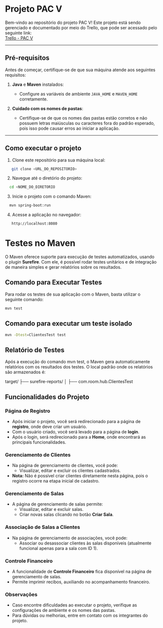 # Projeto PAC V

Bem-vindo ao repositório do projeto PAC V! Este projeto está sendo gerenciado e documentado por meio do Trello, que pode ser acessado pelo seguinte link:  
[Trello - PAC V](https://trello.com/invite/b/5wRN0s7O/ATTI3932244de965786e52dfd8688242b1811F3F4F38/pac-v-202352)

---

## Pré-requisitos

Antes de começar, certifique-se de que sua máquina atende aos seguintes requisitos:

1. **Java** e **Maven** instalados:
   - Configure as variáveis de ambiente `JAVA_HOME` e `MAVEN_HOME` corretamente.
   
2. **Cuidado com os nomes de pastas**:
   - Certifique-se de que os nomes das pastas estão corretos e não possuem letras maiúsculas ou caracteres fora do padrão esperado, pois isso pode causar erros ao iniciar a aplicação.

---

## Como executar o projeto

1. Clone este repositório para sua máquina local:

```bash
   git clone <URL_DO_REPOSITORIO>
```
2. Navegue até o diretório do projeto:
  ```bash
    cd <NOME_DO_DIRETORIO
```
3. Inicie o projeto com o comando Maven:
 ```bash
   mvn spring-boot:run
```

4. Acesse a aplicação no navegador:
 ```bash
    http://localhost:8080
```

# Testes no Maven

O Maven oferece suporte para execução de testes automatizados, usando o plugin **Surefire**. Com ele, é possível rodar testes unitários e de integração de maneira simples e gerar relatórios sobre os resultados.

## Comando para Executar Testes

Para rodar os testes de sua aplicação com o Maven, basta utilizar o seguinte comando:

```bash
mvn test
```

## Comando para executar um teste isolado

```bash
mvn -Dtest=ClientesTest test
```

## Relatório de Testes

Após a execução do comando mvn test, o Maven gera automaticamente relatórios com os resultados dos testes. O local padrão onde os relatórios são armazenados é:

target/
├── surefire-reports/
│   ├── com.room.hub.ClientesTest

## Funcionalidades do Projeto

### Página de Registro
- Após iniciar o projeto, você será redirecionado para a página de **registro**, onde deve criar um usuário.
- Com o usuário criado, você será levado para a página de **login**.
- Após o login, será redirecionado para a **Home**, onde encontrará as principais funcionalidades.

### Gerenciamento de Clientes
- Na página de gerenciamento de clientes, você pode:
  - Visualizar, editar e excluir os clientes cadastrados.
- **Nota:** Não é possível criar clientes diretamente nesta página, pois o registro ocorre na etapa inicial de cadastro.

### Gerenciamento de Salas
- A página de gerenciamento de salas permite:
  - Visualizar, editar e excluir salas.
  - Criar novas salas clicando no botão **Criar Sala**.

### Associação de Salas a Clientes
- Na página de gerenciamento de associações, você pode:
  - Associar ou desassociar clientes às salas disponíveis (atualmente funcional apenas para a sala com ID 1).

### Controle Financeiro
- A funcionalidade de **Controle Financeiro** fica disponível na página de gerenciamento de salas.
- Permite imprimir recibos, auxiliando no acompanhamento financeiro.

### Observações
- Caso encontre dificuldades ao executar o projeto, verifique as configurações de ambiente e os nomes das pastas.
- Para dúvidas ou melhorias, entre em contato com os integrantes do projeto.

    
